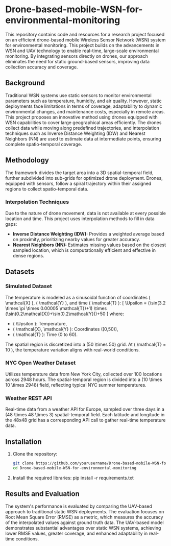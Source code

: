 # Drone-based-mobile-WSN-for-environmental-monitoring

This repository contains code and resources for a research project focused on an efficient drone-based mobile Wireless Sensor Network (WSN) system for environmental monitoring. This project builds on the advancements in WSN and UAV technology to enable real-time, large-scale environmental monitoring. By integrating sensors directly on drones, our approach eliminates the need for static ground-based sensors, improving data collection accuracy and coverage.

## Background

Traditional WSN systems use static sensors to monitor environmental parameters such as temperature, humidity, and air quality. However, static deployments face limitations in terms of coverage, adaptability to dynamic environmental changes, and maintenance costs, especially in remote areas. This project proposes an innovative method using drones equipped with WSN capabilities to cover large geographical areas efficiently. The drones collect data while moving along predefined trajectories, and interpolation techniques such as Inverse Distance Weighting (IDW) and Nearest Neighbors (NN) are used to estimate data at intermediate points, ensuring complete spatio-temporal coverage.

## Methodology

The framework divides the target area into a 3D spatial-temporal field, further subdivided into sub-grids for optimized drone deployment. Drones, equipped with sensors, follow a spiral trajectory within their assigned regions to collect spatio-temporal data.

### Interpolation Techniques

Due to the nature of drone movement, data is not available at every possible location and time. This project uses interpolation methods to fill in data gaps:
- **Inverse Distance Weighting (IDW):** Provides a weighted average based on proximity, prioritizing nearby values for greater accuracy.
- **Nearest Neighbors (NN):** Estimates missing values based on the closest sampled location, which is computationally efficient and effective in dense regions.

## Datasets

### Simulated Dataset
The temperature is modeled as a sinusoidal function of coordinates \( \mathcal{X} \), \( \mathcal{Y} \), and time \( \mathcal{T} \):
\[
\Upsilon = (\sin(3.2 \times \pi \times 0.00005 \mathcal{T})+1) \times (\sin(0.2\mathcal{X})+\sin(0.2\mathcal{Y}))+50
\]
where:
- \( \Upsilon \): Temperature,
- \( \mathcal{X}, \mathcal{Y} \): Coordinates \([0,50)\),
- \( \mathcal{T} \): Time (0 to 60).

The spatial region is discretized into a \(50 \times 50\) grid. At \( \mathcal{T} = 10 \), the temperature variation aligns with real-world conditions.

### NYC Open Weather Dataset
Utilizes temperature data from New York City, collected over 100 locations across 2948 hours. The spatial-temporal region is divided into a \(10 \times 10 \times 2948\) field, reflecting typical NYC summer temperatures.

### Weather REST API
Real-time data from a weather API for Europe, sampled over three days in a \(48 \times 48 \times 3\) spatial-temporal field. Each latitude and longitude in the 48x48 grid has a corresponding API call to gather real-time temperature data.

## Installation

1. Clone the repository:
   ```bash
   git clone https://github.com/yourusername/Drone-based-mobile-WSN-for-environmental-monitoring.git
   cd Drone-based-mobile-WSN-for-environmental-monitoring
2. Install the required libraries:
   pip install -r requirements.txt

## Results and Evaluation
The system's performance is evaluated by comparing the UAV-based approach to traditional static WSN deployments. The evaluation focuses on Root Mean Square Error (RMSE) as a metric, which measures the accuracy of the interpolated values against ground truth data. The UAV-based model demonstrates substantial advantages over static WSN systems, achieving lower RMSE values, greater coverage, and enhanced adaptability in real-time conditions.

